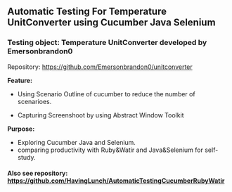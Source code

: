 ## Automatic Testing For Temperature UnitConverter using Cucumber Java Selenium

### Testing object: Temperature UnitConverter developed by Emersonbrandon0

   Repository: https://github.com/Emersonbrandon0/unitconverter 

__Feature:__  
* Using Scenario Outline of cucumber to reduce the number of scenarioes.  

* Capturing Screenshoot by using Abstract Window Toolkit  

__Purpose:__ 
* Exploring Cucumber Java and Selenium. 
* comparing productivity with Ruby&Watir and Java&Selenium for self-study.
#### Also see repository: https://github.com/HavingLunch/AutomaticTestingCucumberRubyWatir
